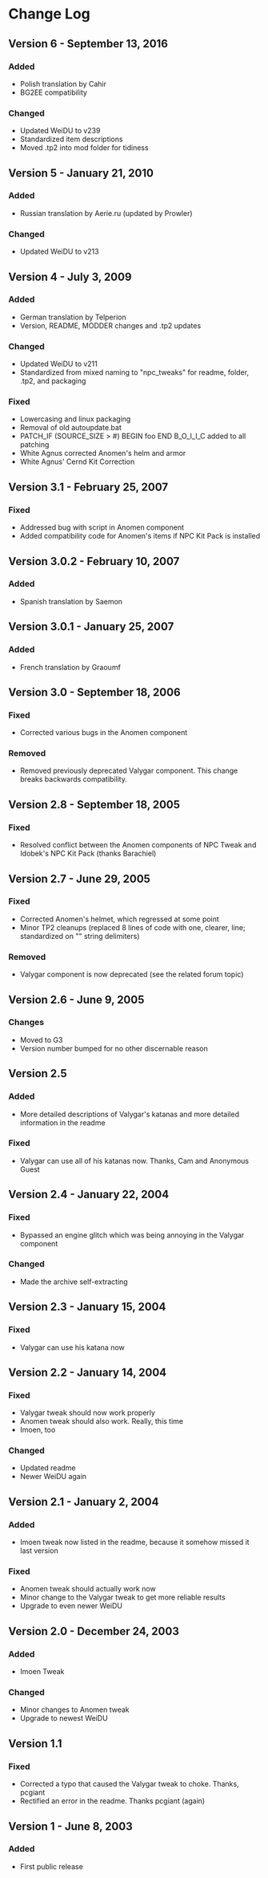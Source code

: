 # Change Log

## Version 6 - September 13, 2016

### Added
- Polish translation by Cahir
- BG2EE compatibility

### Changed
- Updated WeiDU to v239
- Standardized item descriptions
- Moved .tp2 into mod folder for tidiness

## Version 5 - January 21, 2010
### Added
- Russian translation by Aerie.ru (updated by Prowler)

### Changed
- Updated WeiDU to v213

## Version 4 - July 3, 2009

### Added
- German translation by Telperion
- Version, README, MODDER changes and .tp2 updates

### Changed
- Updated WeiDU to v211
- Standardized from mixed naming to "npc_tweaks" for readme, folder, .tp2, and packaging

### Fixed
- Lowercasing and linux packaging
- Removal of old autoupdate.bat
- PATCH_IF (SOURCE_SIZE > #) BEGIN foo END B_O_I_I_C added to all patching
- White Agnus corrected Anomen's helm and armor
- White Agnus' Cernd Kit Correction

## Version 3.1 - February 25, 2007
### Fixed
- Addressed bug with script in Anomen component
- Added compatibility code for Anomen's items if NPC Kit Pack is installed

## Version 3.0.2 - February 10, 2007
### Added
- Spanish translation by Saemon

## Version 3.0.1 - January 25, 2007
### Added
- French translation by Graoumf

## Version 3.0 - September 18, 2006
### Fixed
- Corrected various bugs in the Anomen component

### Removed
- Removed previously deprecated Valygar component. This change breaks backwards compatibility.

## Version 2.8 - September 18, 2005
### Fixed
- Resolved conflict between the Anomen components of NPC Tweak and Idobek's NPC Kit Pack (thanks Barachiel)

## Version 2.7 - June 29, 2005
### Fixed
- Corrected Anomen's helmet, which regressed at some point
- Minor TP2 cleanups (replaced 8 lines of code with one, clearer, line; standardized on "" string delimiters)

### Removed
- Valygar component is now deprecated (see the related forum topic)

## Version 2.6 - June 9, 2005
### Changes
- Moved to G3
- Version number bumped for no other discernable reason

## Version 2.5
### Added
- More detailed descriptions of Valygar's katanas and more detailed information in the readme

### Fixed
- Valygar can use all of his katanas now. Thanks, Cam and Anonymous Guest

## Version 2.4 - January 22, 2004
### Fixed
- Bypassed an engine glitch which was being annoying in the Valygar component

### Changed
- Made the archive self-extracting

## Version 2.3 - January 15, 2004
### Fixed
- Valygar can use his katana now

## Version 2.2 - January 14, 2004
### Fixed
- Valygar tweak should now work properly
- Anomen tweak should also work. Really, this time
- Imoen, too

### Changed
- Updated readme
- Newer WeiDU again

## Version 2.1 - January 2, 2004
### Added
- Imoen tweak now listed in the readme, because it somehow missed it last version

### Fixed
- Anomen tweak should actually work now
- Minor change to the Valygar tweak to get more reliable results
- Upgrade to even newer WeiDU

## Version 2.0 - December 24, 2003
### Added
- Imoen Tweak

### Changed
- Minor changes to Anomen tweak
- Upgrade to newest WeiDU

## Version 1.1

### Fixed
- Corrected a typo that caused the Valygar tweak to choke. Thanks, pcgiant
- Rectified an error in the readme. Thanks pcgiant (again)

## Version 1 - June 8, 2003
### Added
- First public release